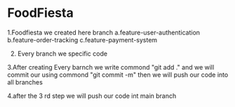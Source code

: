 # FoodFiesta

1.Foodfiesta we created here branch 
a.feature-user-authentication
b.feature-order-tracking
c.feature-payment-system

2. Every branch we specific code 

3.After creating Every barnch we write commond "git add ." and we will commit our using commond "git commit -m" then we will push our code into all branches 

4.after the 3 rd step we will push our code int main branch 


